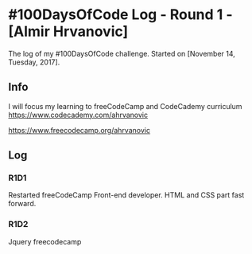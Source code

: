 # #100DaysOfCode Log - Round 1 - [Almir Hrvanovic]

The log of my #100DaysOfCode challenge. Started on [November 14, Tuesday, 2017].

## Info

I will focus my learning to freeCodeCamp and CodeCademy curriculum
https://www.codecademy.com/ahrvanovic

https://www.freecodecamp.org/ahrvanovic


## Log

<!-- Started a Weather App. Worked on the draft layout of the app, struggled with OpenWeather API http://www.example.com -->


### R1D1 
Restarted freeCodeCamp Front-end developer. HTML and CSS part fast forward.

### R1D2
Jquery freecodecamp
